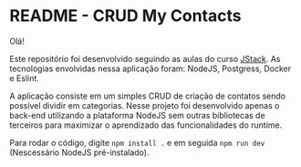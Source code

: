 # README - CRUD My Contacts

Olá!

Este repositório foi desenvolvido seguindo as aulas do curso [JStack](https://jstack.com.br/). As tecnologias envolvidas nessa aplicação foram: NodeJS, Postgress, Docker e Eslint.

A  aplicação consiste em um simples CRUD de criação de contatos sendo possível dividir em categorias. Nesse projeto foi desenvolvido apenas o back-end utilizando a plataforma NodeJS sem outras bibliotecas de terceiros para maximizar o aprendizado das funcionalidades do runtime.

Para rodar o código, digite `npm install .` e em seguida `npm run dev` (Nescessário NodeJS pré-instalado). 
